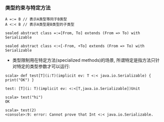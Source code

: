 ### 类型约束与特定方法
```
A =:= B // 表示A类型等同于B类型
A <:< B // 表示A类型是B类型的子类型

sealed abstract class =:=[From, To] extends (From => To) with Serializable

sealed abstract class <:<[-From, +To] extends (From => To) with Serializable
```

*	类型限制用在特定方法(specialized methods)的场景, 所谓特定是指方法只针对特定的类型参数才可以运行:

```
scala> def test[T](i:T)(implicit ev: T <:< java.io.Serializable) { print("OK") }

test: [T](i: T)(implicit ev: <:<[T,java.io.Serializable])Unit

scala> test("hi")
OK

scala> test(2)
<console>:9: error: Cannot prove that Int <:< java.io.Serializable.
```

